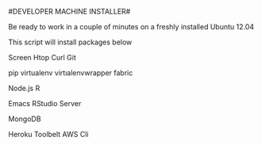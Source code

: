 #DEVELOPER MACHINE INSTALLER#

Be ready to work in a couple of minutes on a freshly installed Ubuntu 12.04

This script will install packages below

Screen
Htop
Curl
Git

pip
virtualenv
virtıalenvwrapper
fabric

Node.js
R

Emacs
RStudio Server

MongoDB

Heroku Toolbelt
AWS Cli